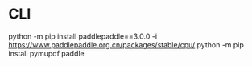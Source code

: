 # CLI
python -m pip install paddlepaddle==3.0.0 -i <https://www.paddlepaddle.org.cn/packages/stable/cpu/>
python -m pip install pymupdf paddle
